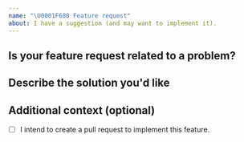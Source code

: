 ```yaml
---
name: "\U0001F680 Feature request"
about: I have a suggestion (and may want to implement it).
---
```


## Is your feature request related to a problem?
<!-- Please provide a clear and concise description of what the feature is which you'd like to see implemented. -->

## Describe the solution you'd like
<!--
A clear and concise description of what you want to happen.
-->

## Additional context (optional)
<!-- Add any other context or screenshots about the feature request here. -->

- [ ] I intend to create a pull request to implement this feature.
